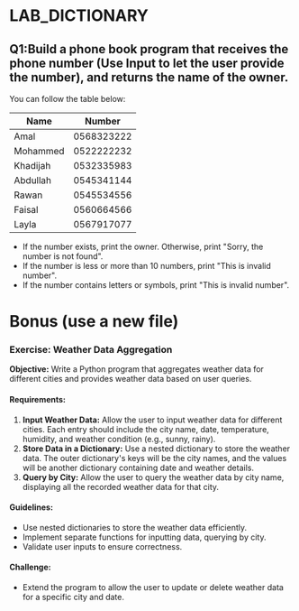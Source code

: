 # LAB_DICTIONARY


## Q1:Build a phone book program that receives the phone number (Use Input to let the user provide the number), and returns the name of the owner. 
You can follow the table below:

| Name    | Number      |
| -------- | ---------- |
| Amal     | 0568323222 |
| Mohammed | 0522222232 |
| Khadijah | 0532335983 |
| Abdullah  | 0545341144 |
| Rawan    | 0545534556 |
| Faisal   | 0560664566 |
| Layla    | 0567917077 |


- If the number exists, print the owner. Otherwise, print "Sorry, the number is not found".
- If the number is less or more than 10 numbers, print "This is invalid number".
- If the number contains letters or symbols, print "This is invalid number".




# Bonus (use a new file)

### Exercise: Weather Data Aggregation

**Objective:** Write a Python program that aggregates weather data for different cities and provides weather data based on user queries.

#### Requirements:

1. **Input Weather Data:** Allow the user to input weather data for different cities. Each entry should include the city name, date, temperature, humidity, and weather condition (e.g., sunny, rainy).
2. **Store Data in a Dictionary:** Use a nested dictionary to store the weather data. The outer dictionary's keys will be the city names, and the values will be another dictionary containing date and weather details.
3. **Query by City:** Allow the user to query the weather data by city name, displaying all the recorded weather data for that city.

#### Guidelines:

- Use nested dictionaries to store the weather data efficiently.
- Implement separate functions for inputting data, querying by city.
- Validate user inputs to ensure correctness.

#### Challenge:

- Extend the program to allow the user to update or delete weather data for a specific city and date.
